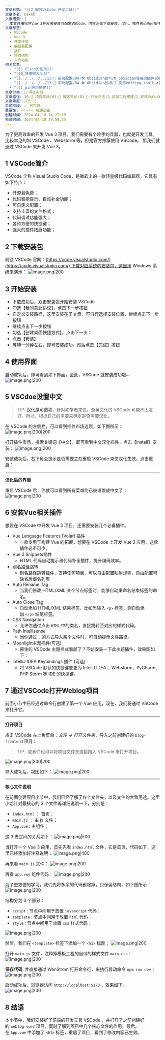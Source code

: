```yaml
---
文章标题: "[[2_安装VsCode 开发工具]]"
文章作者: Dakkk
文章概要: |
  本文详细指导Vue 3开发者安装与配置VSCode。内容涵盖下载安装、汉化、推荐核心Vue插件。此外，演示了如何在VSCode中打开Vue项目，并简要说明`index.html`、`main.js`、`App.vue`等核心文件作用及基本代码修改流程。
文章标签:
  - VSCode
  - Vue 3
  - 开发环境
  - 编辑器配置
  - 插件
  - 项目结构
  - 入门指南
相关文章:
  - "[[1_Clion的使用]]"
  - "[[0_快捷键大全]]"
  - "[[../../../../13-🔧 系统配置/04-🛠️ Obsidian技巧/0_obsidian使用的插件说明]]"
  - "[[../../../../13-🔧 系统配置/04-🛠️ Obsidian技巧/1_使用editing-toolbar插件卡顿]]"
  - "[[1_win环境搭建]]"
文章分类: 🚀 项目实战
文章路径: 10-🚀 项目实战/01-📝 博客系统/03-📝 开发日志/2_前端工程搭建/2_安装VsCode 开发工具.md
文章难度: 入门 🌱
目前阶段: ✅ 已完成
重要性: ⭐⭐⭐⭐⭐ 精通必备
创建时间: 2024-04-18 14:22:10
修改时间: 2024-04-18 19:58:35
---
```



为了更高效率的开发 Vue 3 项目，我们需要有个趁手的兵器，也就是开发工具。比较常见的如 VSCode 、Webstorm 等，但是官方推荐使用 VSCode， 那我们就通过 VSCode 来开发 Vue 3。
## 1 VSCode简介

VSCode 全称 Visual Studio Code，是微软出的一款轻量级代码编辑器，它具有如下特点：
- 开源且免费；
- 代码智能提示、自动补全功能；
- 可自定义配置；
- 支持丰富的文件格式；
- 代码调试功能强大；
- 各种方便的快捷键；
- 强大的插件拓展功能；
## 2 下载安装包

前往 VSCode 官网：[https://code.visualstudio.com/](https://code.visualstudio.com/) 下载对应系统的安装包，这里用 Windows 系统来演示：
![image.png|200](https://my-obsidian-image.oss-cn-guangzhou.aliyuncs.com/2024/04/3641e85480e2a29cc4e5b2c0da3d47df.png)

## 3 开始安装

- 下载成功后，双击安装包开始安装 VSCode
- 勾选【我同意此协议】，点击下一步按钮
- 自定义安装路径，这里安装在了 `D` 盘，可自行选择安装位置，继续点击下一步按钮
- 继续点击下一步按钮
- 勾选【创建桌面快捷方式】，点击下一步：
- 点击【安装】
- 等待一分钟左右，即可安装成功，然后点击【完成】按钮
## 4 使用界面

启动成功后，即可看到如下界面，至此，VSCode 就安装成功啦~
![image.png|200](https://my-obsidian-image.oss-cn-guangzhou.aliyuncs.com/2024/04/ce775a086f2e01139e2cf3af04b952da.png)

## 5 VSCdoe设置中文

> TIP: **汉化是可选项**，针对初学者来说，全英文化的 VSCode 可能不太友好，所以，根据自己的需要来确定是否需要汉化。

在 VSCode 的左侧栏，可以看到插件市场选项，如下图所示：
![image.png|200|200](https://my-obsidian-image.oss-cn-guangzhou.aliyuncs.com/2024/04/86f0dbc03808156e42fafa90da9f81da.png)

打开插件市场，搜索关键词【中文】，即可看到中文汉化插件，点击【Install】安装：
![image.png|200](https://my-obsidian-image.oss-cn-guangzhou.aliyuncs.com/2024/04/20d1581ef07ea0e62ff52c50ec20c16c.png)

安装成功后，右下角会提示是否需要立刻重启 VSCode 来使汉化生效，点击重启：

---

**汉化后的界面**

重启 VSCode 后，你就可以看到所有菜单均已被设置成中文了：
![image.png|200](https://my-obsidian-image.oss-cn-guangzhou.aliyuncs.com/2024/04/9fd2895af0eca74737d6e6d9d54733f2.png)
## 6 安装Vue相关插件

想要在 VSCode 中开发 Vue 3 项目，还需要安装几个必备插件。

- Vue Language Features (Volar) 插件
	- 一款专用于构建 Vue 的拓展，想要在 VSCode 上开发 Vue 3 应用，这款插件必不可少。
- Vue 3 Snippets插件
	- HTML 代码自动提示和代码补全插件，提升编码效率。
- 别名路径跳转
	- 别名路径跳转插件，支持任何项目，可以自由配置映射规则，自由配置可缺省后缀名列表
- Auto Rename Tag
	- 当我们修改 HTML/XML 某个节点标签时，能够自动重命名结束标签的命名。
- Auto Close Tag
	- 自动添加 HTML/XML 结束标签，比如当输入 `<p>` 标签，则自动添加 `</p>` 结尾标签。
- CSS Navigation
	- 允许你通过点击 `HTML` 中的类名，直接跳转至对应的样式代码。
- Path Intellisense
	- 当你通过 `.` 的方式导入某个文件时，可自动提示文件路径。
- Moonlight主题插件(可选)
	- 原生的 VSCode 主题样式看腻了？不妨安装一下此主题插件，效果图如下：
- IntelliJ IDEA Keybindings 插件 (可选)
	- 将 VSCode 默认的快捷键变更为 IntellJ IDEA 、Webstorm、PyCharm、PHP Storm 等 IDE 的快捷键。


## 7 通过VSCode打开Weblog项目

前面小节中已经通过命令行创建了第一个 Vue 应用，现在，我们将通过 VSCode 来打开它。

---

**打开项目**

点击 VSCode 左上角菜单：_文件 -> 打开文件夹_，导入之前创建好的 `blog-frontend` 项目：

> TIP : 或者你也可以将项目文件夹直接拖入 VSCode 来打开项目。

![image.png|200|200](https://my-obsidian-image.oss-cn-guangzhou.aliyuncs.com/2024/04/11aaca9f8abb02bb42d70d0c9316ba57.png)

导入成功后，视图如下：
![image.png|200](https://my-obsidian-image.oss-cn-guangzhou.aliyuncs.com/2024/04/2957ab43ee42f3f03937fd8709a6643f.png)

---

**核心文件说明**

在前面创建项目小节中，我们已经了解了各个文件夹，以及文件的大致用途。这里小哈针对最核心的 3 个文件再详细说明一下，分别是：

- `index.html` ： 首页；
- `main.js` ： 主 js 文件；
- `App.vue` : 主组件；

这 3 者之间的关系如下：
![image.png|500](https://my-obsidian-image.oss-cn-guangzhou.aliyuncs.com/2024/04/cea3491c5012e4c5569f0087e5a53652.png)

当打开一个 Vue 3 应用，首先先看 `index.html` 文件，它是首页，代码如下，这里已经添加好注释说明：
![image.png|400](https://my-obsidian-image.oss-cn-guangzhou.aliyuncs.com/2024/04/cea6039563abecffa95fc93790caab6a.png)

再来看 `main.js` 文件：
![image.png|200](https://my-obsidian-image.oss-cn-guangzhou.aliyuncs.com/2024/04/80cb5c14d139107dd637fb705f9c3463.png)

再看 `app.vue` 组件代码：
![image.png|200](https://my-obsidian-image.oss-cn-guangzhou.aliyuncs.com/2024/04/c912156da0bca76cf3cfbc09976e614a.png)

为了更方便的学习，我们先将多余的代码删除掉，只保留结构，如下图所示：
![image.png|200](https://my-obsidian-image.oss-cn-guangzhou.aliyuncs.com/2024/04/5ef7b8f8bc1da813a303f57569e51089.png)

结构分为 3 个部分：
- `script` : 节点中间用于放置 `javascript` 代码；
- `template` : 节点中间用于放置 `html` 代码；
- `style` : 节点中间用于放置 `css` 样式代码；

![image.png|200](https://my-obsidian-image.oss-cn-guangzhou.aliyuncs.com/2024/04/6373848be62f2db471f6ecb55f62a241.png)


然后，我们在 `<template>` 标签下添加一个 `<h1>` 标题：
![image.png|200](https://my-obsidian-image.oss-cn-guangzhou.aliyuncs.com/2024/04/0a0a4acd542422a9664ed251f169a3e7.png)

打开 `main.js` 文件，注释掉模板工程的自带的样式文件 `main.css`：
![image.png|200](https://my-obsidian-image.oss-cn-guangzhou.aliyuncs.com/2024/04/3c768525061b8b7a3e72e12a4e322d2d.png)

**保存代码**, 并直接通过 WenStrom 打开命令行，来执行启动命令 `npm run dev`：
![image.png|200](https://my-obsidian-image.oss-cn-guangzhou.aliyuncs.com/2024/04/c161a8cc2642a3b41867949b2709b953.png)

启动成功后，浏览器访问 `http://localhost:5173` ，效果如下:
![image.png|200](https://my-obsidian-image.oss-cn-guangzhou.aliyuncs.com/2024/04/1ffc7d9fc41b47ef072a3d845305f856.png)
## 8 结语

本小节中，我们安装好了前端的开发工具 VSCode ，并打开了之前创建好的 `weblog-vue3` 项目，同时了解到项目中几个核心文件的作用，最后，在 `App.vue` 中添加了 `<h1>` 标签，重启了项目，看到了修改内容已生效。